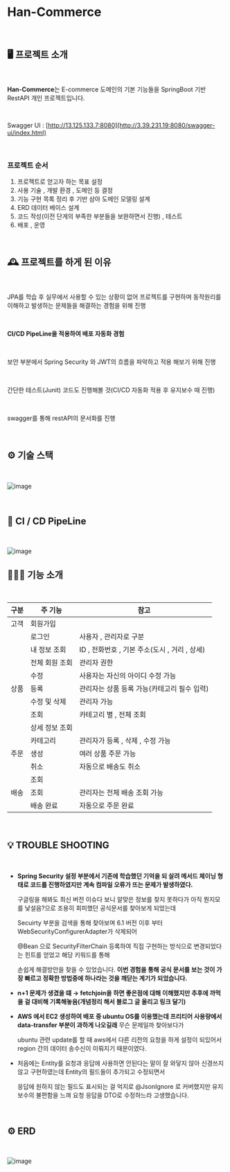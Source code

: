 # Han-Commerce

<br>

## 🖥️ 프로젝트 소개
<br>

**Han-Commerce**는 E-commerce 도메인의 기본 기능들을 SpringBoot 기반 RestAPI 개인 프로젝트입니다.

<br>

Swagger UI : [http://13.125.133.7:8080](http://3.39.231.19:8080/swagger-ui/index.html)

<br>

### 프로젝트 순서

1. 프로젝트로 얻고자 하는 목표 설정
2. 사용 기술 , 개발 환경 , 도메인 등 결정
3. 기능 구현 목록 정리 후 기반 삼아 도메인 모델링 설계
4. ERD 데이터 베이스 설계
5. 코드 작성(이전 단게의 부족한 부분들을 보완하면서 진행) , 테스트
6. 배포 , 운영
  
<br>

## 🕰️ 프로젝트를 하게 된 이유 
<br>

JPA를 학습 후 실무에서 사용할 수 있는 상황이 없어 프로젝트를 구현하며 동작원리를 이해하고 발생하는 문제들을 해결하는 경험을 위해 진행

<br>

**CI/CD PipeLine을 적용하여 배포 자동화 경험** 

<br>

보안 부분에서 Spring Security 와 JWT의 흐름을 파악하고 적용 해보기 위해 진행

<br>

간단한 테스트(Junit) 코드도 진행해볼 것(CI/CD 자동화 적용 후 유지보수 때 진행)

<br>

swagger를 통해 restAPI의 문서화를 진행


<br>

## ⚙️ 기술 스택

<br>

![image](https://github.com/gkstjr/han-commerce/assets/99389922/474d243e-934c-407c-9487-dccbcf230196)

<br>

## 📌 CI / CD PipeLine

<br>

![image](https://github.com/gkstjr/han-commerce/assets/99389922/68f379d1-a34e-4ff0-937b-9e78cc842b04)

## 🧑‍🤝‍🧑 기능 소개
 
<br>

| 구분 | 주 기능 | 참고 |
|---|---|---|
| 고객 | 회원가입 |     |
|   |  로그인  | 사용자 , 관리자로 구분 | 
|   | 내 정보 조회 | ID , 전화번호 , 기본 주소(도시 , 거리 , 상세) |
|   | 전체 회원 조회  | 관리자 권한  |
|   | 수정  | 사용자는 자신의 아이디 수정 가능  |
| 상품 |  등록 | 관리자는 상품 등록 가능(카테고리 필수 입력) |
|   | 수정 및 삭제 | 관리자 가능 |
|   | 조회 | 카테고리 별 , 전체 조회 |
|   | 상세 정보 조회 |   |
|   | 카테고리  | 관리자가 등록 , 삭제 , 수정 가능 |
|주문| 생성 | 여러 상품 주문 가능 |
|   | 취소  | 자동으로 배송도 취소 |
|   | 조회  |   |
|배송| 조회 | 관리자는 전체 배송 조회 가능  |
|   | 배송 완료 | 자동으로 주문 완료 |

<br>


## 💡 TROUBLE SHOOTING

<br>

* **Spring Security 설정 부분에서 기존에 학습했던 기억을 되 살려 메서드 체이닝 형태로 코드를 진행하였지만 계속 컴파일 오류가 뜨는 문제가 발생하였다.**

  구글링을 해봐도 최신 버전 이슈다 보니 알맞은 정보를 찾지 못하다가 아직 뭔지모를 낯설음?으로 조용히 회피했던 공식문서를 찾아보게 되었는데 

  Secuirty 부분을 검색을 통해 찾아보며 6.1 버전 이후 부터 WebSecurityConfigurerAdapter가 삭제되어

  @Bean 으로 SecurityFilterChain 등록하여 직접 구현하는 방식으로 변경되었다는 힌트를 얻었고 해당 키워드를 통해
  
  손쉽게 해결방안을 찾을 수 있었습니다. **이번 경험을 통해 공식 문서를 보는 것이 가장 빠르고 정확한 방법중에 하나라는 것을 깨닫는 계기가 되었습니다.**

* **n+1 문제가 생겼을 떄 → fetchjoin을 하면 좋은점에 대해 이해했지만 추후에 까먹을 걸 대비해 기록해놓음(개념정리 해서 블로그 글 올리고 링크 달기)**

* **AWS 에서 EC2 생성하여 배포 중 ubuntu OS를 이용했는데 프리티어 사용량에서 data-transfer 부분이 과하게 나오길래** 무슨 문제일까 찾아보다가
  
  ubuntu 관련 update를 할 때 aws에서 다른 리전의 요청을 하게 설정이 되있어서 region 간의 데이터 송수신이 이뤄지기 때문이였다.

* 처음에는 Entity를 요청과 응답에 사용하면 안된다는 말이 잘 와닿지 않아 신경쓰지 않고 구현하였는데 Entity의 필드들이 추가되고 수정되면서 

  응답에 원하지 않는 필드도 표시되는 걸 억지로 @JsonIgnore 로 커버했지만 유지보수의 불편함을 느껴 요청 응답을 DTO로 수정하느라 고생했습니다.
  
<br>

## ⚙️ ERD 

<br>

![image](https://github.com/gkstjr/han-commerce/assets/99389922/95e7e103-3542-4bf9-8f77-853560f11703)




